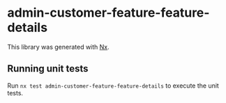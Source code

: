 # admin-customer-feature-feature-details

This library was generated with [Nx](https://nx.dev).

## Running unit tests

Run `nx test admin-customer-feature-feature-details` to execute the unit tests.
